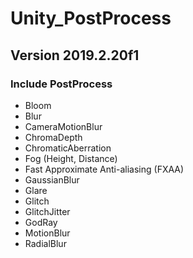 # Unity_PostProcess

## Version 2019.2.20f1

### Include PostProcess
- Bloom
- Blur
- CameraMotionBlur
- ChromaDepth
- ChromaticAberration
- Fog (Height, Distance)
- Fast Approximate Anti-aliasing (FXAA) 
- GaussianBlur
- Glare
- Glitch
- GlitchJitter
- GodRay
- MotionBlur
- RadialBlur

